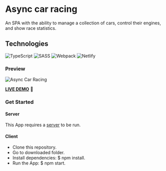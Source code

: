 # Async car racing

An SPA with the ability to manage a collection of cars, control their engines, and show race statistics.

## Technologies
![TypeScript](https://img.shields.io/badge/TypeScript-3178C6.svg?style=for-the-badge&logo=TypeScript&logoColor=white)
![SASS](https://img.shields.io/badge/Sass-CC6699.svg?style=for-the-badge&logo=Sass&logoColor=white)
![Webpack](https://img.shields.io/badge/Webpack-8DD6F9.svg?style=for-the-badge&logo=Webpack&logoColor=black)
![Netlify](https://img.shields.io/badge/Netlify-00C7B7.svg?style=for-the-badge&logo=Netlify&logoColor=white)

### Preview
![Async Car Racing](https://user-images.githubusercontent.com/47517329/209429995-06f2282f-48aa-4abf-ae2a-6a26448a3c66.gif)

[**LIVE DEMO**](https://bonamente-async-car-racing.netlify.app/) :eyes:

### Get Started

#### Server

This App requires a <a href="https://github.com/mikhama/async-race-api" target="_blank">server</a> to be run.

#### Client

- Clone this repository.
- Go to downloaded folder.
- Install dependencies: $ npm install.
- Run the App: $ npm start.
